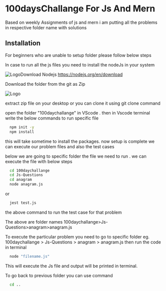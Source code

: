 # 100daysChallange For Js And Mern

Based on weekly Assignments of js and mern i am putting
all the problems in respective folder name with solutions

## Installation

For beginners who are unable to setup folder please follow below steps

In case to run all the js files
you need to install the nodeJs in your system

![Logo](https://nodejs.org/static/images/favicons/favicon.png)Download Nodejs https://nodejs.org/en/download

Download the folder from the git as Zip

![Logo](https://i.imgur.com/tEOiHMU.png)

extract zip file on your desktop or you can clone it using git clone command

open the folder "100daychallange" in VScode .
then in Vscode terminal write the below commands to run specific file

```bash
  npm init -y
  npm install
```

this will take sometime to install the packages. now setup is complete we can execute our problem files
and also the test cases

below we are going to specific folder the file we need to run . we can execute the file with below steps

```bash
  cd 100daychallange
  cd Js-Questions
  cd anagram
  node anagram.js
```

or

```bash
  jest test.js
```

the above command to run the test case for that problem

The above are folder names 100daychallange>Js-Questions>anagram>anagram.js

To execute the particular problem you need to go to specific folder
eg. 100daychallange > Js-Questions > anagram > anagram.js
then run the code in terminal

```bash
  node "filename.js"
```

This will execute the Js file and output will be printed in terminal.

To go back to previous folder you can use command

```bash
  cd ..
```
